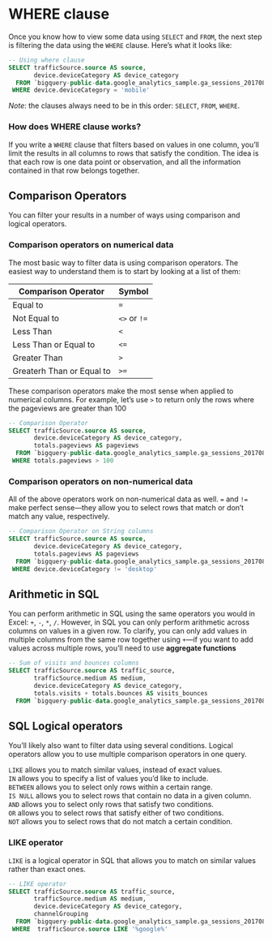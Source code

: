 # WHERE clause
Once you know how to view some data using `SELECT` and `FROM`, the next step is filtering the data using the `WHERE` clause. Here’s what it looks like:
```sql
-- Using where clause
SELECT trafficSource.source AS source,
       device.deviceCategory AS device_category
  FROM `bigquery-public-data.google_analytics_sample.ga_sessions_20170801`
 WHERE device.deviceCategory = 'mobile'
```
_Note_: the clauses always need to be in this order: `SELECT`, `FROM`, `WHERE`.

### How does WHERE clause works?
If you write a `WHERE` clause that filters based on values in one column, you’ll limit the results in all columns to rows that satisfy the condition. The idea is that each row is one data point or observation, and all the information contained in that row belongs together.

## Comparison Operators
You can filter your results in a number of ways using comparison and logical operators.
### Comparison operators on numerical data
The most basic way to filter data is using comparison operators. The easiest way to understand them is to start by looking at a list of them:

Comparison Operator | Symbol
--------------------|--------
Equal to | `=`
Not Equal to | `<>` or `!=`
Less Than | `<`
Less Than or Equal to | `<=`
Greater Than | `>`
Greaterh Than or Equal to | `>=`

These comparison operators make the most sense when applied to numerical columns. For example, let’s use `>` to return only the rows where the pageviews are greater than 100

```sql
-- Comparison Operator
SELECT trafficSource.source AS source,
       device.deviceCategory AS device_category,
       totals.pageviews	AS pageviews
  FROM `bigquery-public-data.google_analytics_sample.ga_sessions_20170801`
 WHERE totals.pageviews	> 100
```

### Comparison operators on non-numerical data
All of the above operators work on non-numerical data as well. `=` and `!=` make perfect sense—they allow you to select rows that match or don’t match any value, respectively.
```sql
-- Comparison Operator on String columns
SELECT trafficSource.source AS source,
       device.deviceCategory AS device_category,
       totals.pageviews	AS pageviews
  FROM `bigquery-public-data.google_analytics_sample.ga_sessions_20170801`
 WHERE device.deviceCategory != 'desktop'
```

## Arithmetic in SQL
You can perform arithmetic in SQL using the same operators you would in Excel: `+`, `-`, `*`, `/`. However, in SQL you can only perform arithmetic across columns on values in a given row. To clarify, you can only add values in multiple columns from the same row together using `+`—if you want to add values across multiple rows, you’ll need to use __aggregate functions__
```sql
-- Sum of visits and bounces columns
SELECT trafficSource.source AS traffic_source,
       trafficSource.medium	AS medium,
       device.deviceCategory AS device_category,
       totals.visits + totals.bounces AS visits_bounces
  FROM `bigquery-public-data.google_analytics_sample.ga_sessions_20170801`
```

## SQL Logical operators
You’ll likely also want to filter data using several conditions. Logical operators allow you to use multiple comparison operators in one query.

`LIKE` allows you to match similar values, instead of exact values.\
`IN` allows you to specify a list of values you’d like to include.\
`BETWEEN` allows you to select only rows within a certain range.\
`IS NULL` allows you to select rows that contain no data in a given column.\
`AND` allows you to select only rows that satisfy two conditions.\
`OR` allows you to select rows that satisfy either of two conditions.\
`NOT` allows you to select rows that do not match a certain condition.

### LIKE operator

`LIKE` is a logical operator in SQL that allows you to match on similar values rather than exact ones.
```sql
-- LIKE operator
SELECT trafficSource.source AS traffic_source,
       trafficSource.medium	AS medium,
       device.deviceCategory AS device_category,
       channelGrouping
  FROM `bigquery-public-data.google_analytics_sample.ga_sessions_20170801`
 WHERE  trafficSource.source LIKE '%google%'
```

